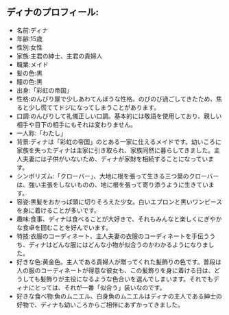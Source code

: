 ## ディナのプロフィール:

* 名前:ディナ
* 年齢:15歳
* 性別:女性
* 家族:主君の紳士、主君の貴婦人
* 職業:メイド
* 髪の色:黒
* 瞳の色:黒
* 出身:「彩虹の帝国」
* 性格:のんびり屋で少しあわてんぼうな性格。のびのび過ごしてきたため、焦ると少し慌ててドジになってしまうことがあります。
* 口調:のんびりして礼儀正しい口調。基本的には敬語を使用しており、親しい相手や目下の相手にもそれは変わりません。
* 一人称:「わたし」
* 背景:ディナは「彩虹の帝国」のとある一家に仕えるメイドです。幼いころに家族を失ったディナは主家に引き取られ、家族同然に暮らしてきました。主人夫妻には子供がいないため、ディナが家財を相続することになっています。
* シンボリズム:「クローバー」、大地に根を張って生きる三つ葉のクローバーは、強い主張をしないものの、地に根を張って寄り添うように生きています。
* 容姿:黒髪をおかっぱ頭に切りそろえた少女。白いエプロンと黒いワンピースを身に着けることが多いです。
* 趣味:食事、ディナは食べることが大好きで、それもみんなと楽しくにぎやかな食卓を囲むことを好んでいます。
* 特技:衣服のコーディネート、主人夫妻の衣服のコーディネートを手伝ううち、ディナはどんな服にはどんな小物が似合うのかわかるようになりました。
* 好きな色:黄金色。主人である貴婦人が贈ってくれた髪飾りの色です。普段は人の服のコーディネートが得意な彼女も、この髪飾りを身に着ける日は、どうしても髪飾りが主役になるような色合いを選んでしまいます。それでもディナにとっては、それが一番「似合う」装いなのです。
* 好きな食べ物:魚のムニエル、白身魚のムニエルはディナの主人である紳士の好物で、ディナも幼いころからご相伴にあずかってきました。

